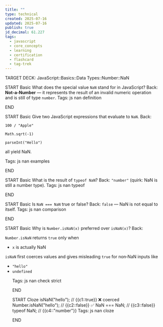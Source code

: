 ```yaml
---
title: ""
type: technical
created: 2025-07-16
updated: 2025-07-16
publish: true
jd_decimal: 61.227
tags:
  - javascript
  - core_concepts
  - learning
  - certification
  - flashcard
  - tag-trek
---
```


TARGET DECK: JavaScript::Basics::Data Types::Number::NaN

START
Basic
What does the special value <code>NaN</code> stand for in JavaScript?
Back: **Not‑a‑Number** — it represents the result of an invalid numeric operation and is still of type <code>number</code>.
Tags: js nan definition
<!--ID: 1752717137487-->

END

START
Basic
Give two JavaScript expressions that evaluate to <code>NaN</code>.
Back: <p><code>100 / "Apple"</code></p>
<p><code>Math.sqrt(-1)</code></p>
<p><code>parseInt("Hello")</code></p>
<p>all yield NaN.</p>
Tags: js nan examples
<!--ID: 1752717137488-->

END

START
Basic
What is the result of <code>typeof NaN</code>?
Back: <code>"number"</code> (quirk: NaN is still a number type).
Tags: js nan typeof
<!--ID: 1752717137490-->

END

START
Basic
Is <code>NaN === NaN</code> true or false?
Back: <code>false</code> — NaN is not equal to itself.
Tags: js nan comparison
<!--ID: 1752717137491-->

END

START
Basic
Why is <code>Number.isNaN(x)</code> preferred over <code>isNaN(x)</code>?
Back: <p><code>Number.isNaN</code> returns <code>true</code> only when<ul><li><code>x</code> is actually NaN</li></ul><p><code>isNaN</code> first coerces values and gives misleading <code>true</code> for non‑NaN inputs like<ul><li><code>"hello"</code></li><li><code>undefined</code></li></p>
Tags: js nan check strict
<!--ID: 1752717137492-->

END

START
Cloze
isNaN("hello"); // {{c1::true}} ❌ coerced
Number.isNaN("hello"); // {{c2::false}} ✅
NaN === NaN; // {{c3::false}}
typeof NaN; // {{c4::"number"}}
Tags: js nan cloze
<!--ID: 1752717137493-->

END
